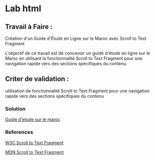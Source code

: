 # Lab html



## Travail à Faire :
 Création d'un Guide d'Étude en Ligne sur le Maroc avec Scroll to Text Fragment

L'objectif de ce travail  est de concevoir un guide d'étude en ligne sur le Maroc en utilisant la fonctionnalité Scroll to Text Fragment pour une navigation rapide vers des sections spécifiques du contenu.
## Criter de validation : 
utilisation  de fonctionnalité Scroll to Text Fragment pour une navigation rapide vers des sections spécifiques du contenu
### Solution 
[Guide d'etude sur le maroc ](https://github.com/Yasmine-daifane/CNMH/blob/master/Branche%20technique/Labs/lab-html/Guide-d'etude-sur-le-maroc.md)


### References 
[W3C Scroll to Text Fragment ](https://wicg.github.io/scroll-to-text-fragment/)

[MDN Scroll to Text Fragment](https://developer.mozilla.org/en-US/docs/Web/Text_fragments)
